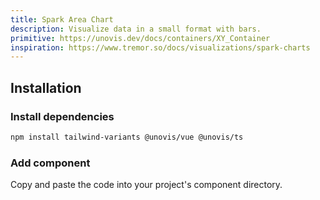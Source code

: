 ```yaml
---
title: Spark Area Chart
description: Visualize data in a small format with bars.
primitive: https://unovis.dev/docs/containers/XY_Container
inspiration: https://www.tremor.so/docs/visualizations/spark-charts
---
```


<ComponentPreview name="SparkBarChart" />

## Installation

<Steps>

### Install dependencies

```bash
npm install tailwind-variants @unovis/vue @unovis/ts
```

### Add component

Copy and paste the code into your project's component directory.

<ComponentCode name="SparkBarChart" type="ui" />

</Steps>
